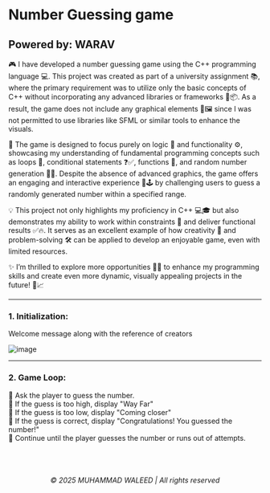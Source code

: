 <h1>Number Guessing game</h1>
<h2>Powered by: <b>WARAV</b></h2> 

🎮 I have developed a number guessing game using the C++ programming language 💻. This project was created as part of a university assignment 📚, where the primary requirement was to utilize only the basic concepts of C++ without incorporating any advanced libraries or frameworks 🚫📦. As a result, the game does not include any graphical elements 🎨🖼️ since I was not permitted to use libraries like SFML or similar tools to enhance the visuals.

🔢 The game is designed to focus purely on logic 🧠 and functionality ⚙️, showcasing my understanding of fundamental programming concepts such as loops 🔁, conditional statements ❓✅, functions 📂, and random number generation 🎲🔢. Despite the absence of advanced graphics, the game offers an engaging and interactive experience 🎉🕹️ by challenging users to guess a randomly generated number within a specified range.

💡 This project not only highlights my proficiency in C++ 💻🎓 but also demonstrates my ability to work within constraints 🧱 and deliver functional results ✅🔥. It serves as an excellent example of how creativity 🌟 and problem-solving 🛠️ can be applied to develop an enjoyable game, even with limited resources.

✨ I’m thrilled to explore more opportunities 🚀🚪 to enhance my programming skills and create even more dynamic, visually appealing projects in the future! 🌈📈
*********
<h3><b>1.	Initialization:</b></h3>

Welcome message along with the reference of creators

![image](https://github.com/user-attachments/assets/1bcf0860-badb-47ce-a82a-319eb661d467)
*****************
<h3><b>2.	Game Loop:</b></h3>

	Ask the player to guess the number.<br>
	If the guess is too high, display "Way Far"<br>
	If the guess is too low, display "Coming closer"<br>
	If the guess is correct, display "Congratulations! You guessed the number!"<br>
	Continue until the player guesses the number or runs out of attempts.<br>

<br><br>
<h6><p align="center"> © 2025 MUHAMMAD WALEED | All rights reserved </h6> </p>
